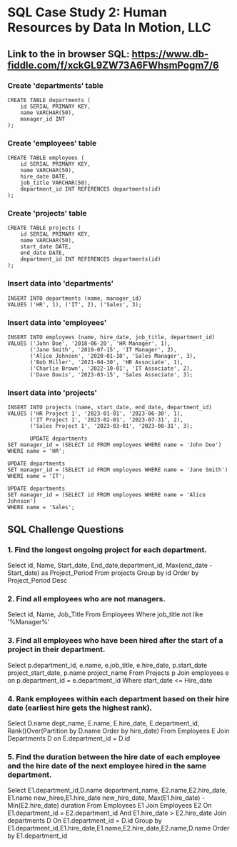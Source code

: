 # SQL Case Study 2: Human Resources by Data In Motion, LLC

## Link to the in browser SQL: https://www.db-fiddle.com/f/xckGL9ZW73A6FWhsmPogm7/6

### Create 'departments' table
    CREATE TABLE departments (
        id SERIAL PRIMARY KEY,
        name VARCHAR(50),
        manager_id INT
    );
    
### Create 'employees' table
    CREATE TABLE employees (
        id SERIAL PRIMARY KEY,
        name VARCHAR(50),
        hire_date DATE,
        job_title VARCHAR(50),
        department_id INT REFERENCES departments(id)
    );
    
### Create 'projects' table
    CREATE TABLE projects (
        id SERIAL PRIMARY KEY,
        name VARCHAR(50),
        start_date DATE,
        end_date DATE,
        department_id INT REFERENCES departments(id)
    );
    
### Insert data into 'departments'
    INSERT INTO departments (name, manager_id)
    VALUES ('HR', 1), ('IT', 2), ('Sales', 3);
    
### Insert data into 'employees'
    INSERT INTO employees (name, hire_date, job_title, department_id)
    VALUES ('John Doe', '2018-06-20', 'HR Manager', 1),
           ('Jane Smith', '2019-07-15', 'IT Manager', 2),
           ('Alice Johnson', '2020-01-10', 'Sales Manager', 3),
           ('Bob Miller', '2021-04-30', 'HR Associate', 1),
           ('Charlie Brown', '2022-10-01', 'IT Associate', 2),
           ('Dave Davis', '2023-03-15', 'Sales Associate', 3);
    
### Insert data into 'projects'
    INSERT INTO projects (name, start_date, end_date, department_id)
    VALUES ('HR Project 1', '2023-01-01', '2023-06-30', 1),
           ('IT Project 1', '2023-02-01', '2023-07-31', 2),
           ('Sales Project 1', '2023-03-01', '2023-08-31', 3);
           
           UPDATE departments
    SET manager_id = (SELECT id FROM employees WHERE name = 'John Doe')
    WHERE name = 'HR';
    
    UPDATE departments
    SET manager_id = (SELECT id FROM employees WHERE name = 'Jane Smith')
    WHERE name = 'IT';
    
    UPDATE departments
    SET manager_id = (SELECT id FROM employees WHERE name = 'Alice Johnson')
    WHERE name = 'Sales';


## SQL Challenge Questions

### 1. Find the longest ongoing project for each department.
Select id,
	Name,
	Start_date,
	End_date,department_id,
	Max(end_date - Start_date) as Project_Period
From projects
Group by id
Order by Project_Period Desc


### 2. Find all employees who are not managers.
Select id,
	Name,
	Job_Title
From Employees
Where job_title not like '%Manager%'


### 3. Find all employees who have been hired after the start of a project in their department.
Select p.department_id,
	e.name,
    e.job_title,
    e.hire_date,
    p.start_date project_start_date,
    p.name project_name
From Projects p
	Join employees e
	on p.department_id = e.department_id
Where start_date <= Hire_date


### 4. Rank employees within each department based on their hire date (earliest hire gets the highest rank).
Select	D.name dept_name,
	E.name,
    E.hire_date,
    E.department_id,
    Rank()Over(Partition by D.name Order by hire_date)
From Employees E
	Join Departments D
	on E.department_id = D.id


### 5. Find the duration between the hire date of each employee and the hire date of the next employee hired in the same department.
Select E1.department_id,D.name department_name,
	E2.name,E2.hire_date,
    E1.name new_hiree,E1.hire_date new_hire_date,
    Max(E1.hire_date) - Min(E2.hire_date) duration
From Employees E1
	Join Employees E2
	On E1.department_id = E2.department_id And E1.hire_date > E2.hire_date
	Join departments D
	On E1.department_id = D.id
Group by E1.department_id,E1.hire_date,E1.name,E2.hire_date,E2.name,D.name
Order by E1.department_id

